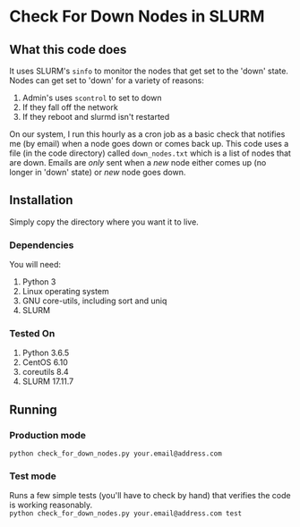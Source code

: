 # Check For Down Nodes in SLURM

## What this code does
It uses SLURM's `sinfo` to monitor the nodes that get set to the 'down' state.
Nodes can get set to 'down' for a variety of reasons:
1. Admin's uses `scontrol` to set to down
2. If they fall off the network
3. If they reboot and slurmd isn't restarted

On our system, I run this hourly as a cron job as a basic check that notifies me (by email) when a node goes down or comes back up.
This code uses a file (in the code directory) called `down_nodes.txt` which is a list of nodes that are down.
Emails are _only_ sent when a _new_ node either comes up (no longer in 'down' state) or _new_ node goes down.

## Installation
Simply copy the directory where you want it to live.

### Dependencies
You will need:
1. Python 3
2. Linux operating system 
3. GNU core-utils, including sort and uniq
4. SLURM

### Tested On
1. Python 3.6.5
2. CentOS 6.10
3. coreutils 8.4
4. SLURM 17.11.7

## Running
### Production mode
`python check_for_down_nodes.py your.email@address.com`

### Test mode
Runs a few simple tests (you'll have to check by hand) that verifies the code is working reasonably.  
`python check_for_down_nodes.py your.email@address.com test`

